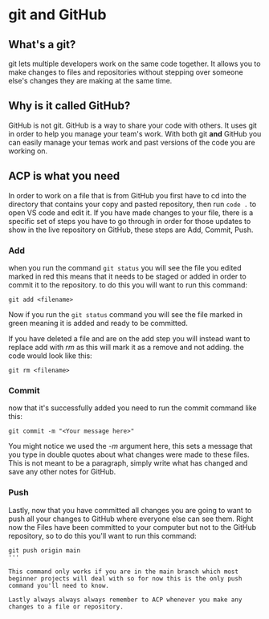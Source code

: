 # git and GitHub

## What's a git?

git lets multiple developers work on the same code together. It allows you to make changes to files and repositories without stepping over someone else's changes they are making at the same time.

## Why is it called GitHub?

GitHub is not git. GitHub is a way to share your code with others. It uses git in order to help you manage your team's work. With both git **and** GitHub you can easily manage your temas work and past versions of the code you are working on.

## ACP is what you need

In order to work on a file that is from GitHub you first have to cd into the directory that contains your copy and pasted repository, then run `code .` to open VS code and edit it. If you have made changes to your file, there is a specific set of steps you have to go through in order for those updates to show in the live repository on GitHub, these steps are Add, Commit, Push.

### Add

when you run the command `git status` you will see the file you edited marked in red this means that it needs to be staged or added in order to commit it to the repository. to do this you will want to run this command:

```
git add <filename>
```

Now if you run the `git status` command you will see the file marked in green meaning it is added and ready to be committed.

If you have deleted a file and are on the add step you will instead want to replace add with *rm* as this will mark it as a remove and not adding. the code would look like this:

```
git rm <filename>
```

### Commit

now that it's successfully added you need to run the commit command like this:

```
git commit -m "<Your message here>"
```

You might notice we used the *-m* argument here, this sets a message that you type in double quotes about what changes were made to these files. This is not meant to be a paragraph, simply write what has changed and save any other notes for GitHub.

### Push

Lastly, now that you have committed all changes you are going to want to push all your changes to GitHub where everyone else can see them. Right now the Files have been committed to your computer but not to the GitHub repository, so to do this you'll want to run this command:

```
git push origin main
'''
 
This command only works if you are in the main branch which most beginner projects will deal with so for now this is the only push command you'll need to know.
 
Lastly always always always remember to ACP whenever you make any changes to a file or repository.
